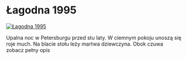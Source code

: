 Łagodna 1995 
=============
[![Łagodna 1995 ](http://vidos.pl/images/player.gif)](http://vidos.pl/agodna-1995)

 Upalna noc w Petersburgu przed stu laty. W ciemnym pokoju unoszą się roje much. Na blacie stołu leży martwa dziewczyna. Obok czuwa zobacz pełny opis
